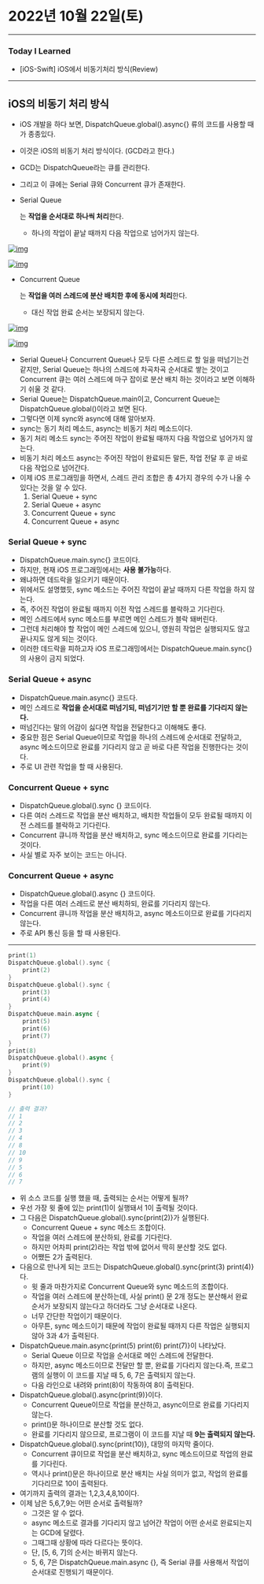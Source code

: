 # 2022년 10월 22일(토) 

----

### Today I Learned 

- [iOS-Swift] iOS에서 비동기처리 방식(Review)

---

## iOS의 비동기 처리 방식

- iOS 개발을 하다 보면, DispatchQueue.global().async{} 류의 코드를 사용할 때가 종종있다.

- 이것은 iOS의 비동기 처리 방식이다. (GCD라고 한다.)

- GCD는 DispatchQueue라는 큐를 관리한다.

- 그리고 이 큐에는 Serial 큐와 Concurrent 큐가 존재한다.

- Serial Queue

  는 **작업을 순서대로 하나씩 처리**한다.

  - 하나의 작업이 끝날 때까지 다음 작업으로 넘어가지 않는다.

[![img](https://github.com/myungsun7782/TIL/raw/main/image/serialQueue1.png)](https://github.com/myungsun7782/TIL/blob/main/image/serialQueue1.png)

[![img](https://github.com/myungsun7782/TIL/raw/main/image/serialQueue2.png)](https://github.com/myungsun7782/TIL/blob/main/image/serialQueue2.png)

- Concurrent Queue

  는 **작업을 여러 스레드에 분산 배치한 후에 동시에 처리**한다.

  - 대신 작업 완료 순서는 보장되지 않는다.

[![img](https://github.com/myungsun7782/TIL/raw/main/image/concurrentQueue1.png)](https://github.com/myungsun7782/TIL/blob/main/image/concurrentQueue1.png)

[![img](https://github.com/myungsun7782/TIL/raw/main/image/concurrentQueue2.png)](https://github.com/myungsun7782/TIL/blob/main/image/concurrentQueue2.png)

- Serial Queue나 Concurrent Queue나 모두 다른 스레드로 할 일을 떠넘기는건 같지만, Serial Queue는 하나의 스레드에 차곡차곡 순서대로 쌓는 것이고 Concurrent 큐는 여러 스레드에 마구 잡이로 분산 배치 하는 것이라고 보면 이해하기 쉬울 것 같다.
- Serial Queue는 DispatchQueue.main이고, Concurrent Queue는 DispatchQueue.global()이라고 보면 된다.
- 그렇다면 이제 sync와 async에 대해 알아보자.
- sync는 동기 처리 메소드, async는 비동기 처리 메소드이다.
- 동기 처리 메소드 sync는 주어진 작업이 완료될 때까지 다음 작업으로 넘어가지 않는다.
- 비동기 처리 메소드 async는 주어진 작업이 완료되든 말든, 작업 전달 후 곧 바로 다음 작업으로 넘어간다.
- 이제 iOS 프로그래밍을 하면서, 스레드 관리 조합은 총 4가지 경우의 수가 나올 수 있다는 것을 알 수 있다.
  1. Serial Queue + sync
  2. Serial Queue + async
  3. Concurrent Queue + sync
  4. Concurrent Queue + async



### Serial Queue + sync

- DispatchQueue.main.sync{} 코드이다.
- 하지만, 현재 iOS 프로그래밍에서는 **사용 불가능**하다.
- 왜냐하면 데드락을 일으키기 때문이다.
- 위에서도 설명했듯, sync 메소드는 주어진 작업이 끝날 때까지 다른 작업을 하지 않는다.
- 즉, 주어진 작업이 완료될 때까지 이전 작업 스레드를 블락하고 기다린다.
- 메인 스레드에서 sync 메소드를 부르면 메인 스레드가 블락 돼버린다.
- 그런데 처리해야 할 작업이 메인 스레드에 있으니, 영원히 작업은 실행되지도 않고 끝나지도 않게 되는 것이다.
- 이러한 데드락을 피하고자 iOS 프로그래밍에서는 DispatchQueue.main.sync{}의 사용이 금지 되었다.

### Serial Queue + async

- DispatchQueue.main.async{} 코드다.
- 메인 스레드로 **작업을 순서대로 떠넘기되, 떠넘기기만 할 뿐 완료를 기다리지 않는다.**
- 떠넘긴다는 말의 어감이 싫다면 작업을 전달한다고 이해해도 좋다.
- 중요한 점은 Serial Queue이므로 작업을 하나의 스레드에 순서대로 전달하고, async 메소드이므로 완료를 기다리지 않고 곧 바로 다른 작업을 진행한다는 것이다.
- 주로 UI 관련 작업을 할 때 사용된다.

### Concurrent Queue + sync

- DispatchQueue.global().sync {} 코드이다.
- 다른 여러 스레드로 작업을 분산 배치하고, 배치한 작업들이 모두 완료될 때까지 이전 스레드를 블락하고 기다린다.
- Concurrent 큐니까 작업을 분산 배치하고, sync 메소드이므로 완료를 기다리는 것이다.
- 사실 별로 자주 보이는 코드는 아니다.

### Concurrent Queue + async

- DispatchQueue.global().async {} 코드이다.
- 작업을 다른 여러 스레드로 분산 배치하되, 완료를 기다리지 않는다.
- Concurrent 큐니까 작업을 분산 배치하고, async 메소드이므로 완료를 기다리지 않는다.
- 주로 API 통신 등을 할 때 사용된다.

------

```swift
print(1)
DispatchQueue.global().sync {
    print(2)
}
DispatchQueue.global().sync {
    print(3)
    print(4)
}
DispatchQueue.main.async {
    print(5)
    print(6)
    print(7)
}
print(8)
DispatchQueue.global().async {
    print(9)
}
DispatchQueue.global().sync {
    print(10)
}

// 출력 결과?
// 1
// 2
// 3
// 4
// 8
// 10 
// 9
// 5 
// 6 
// 7
```

- 위 소스 코드를 실행 했을 때, 출력되는 순서는 어떻게 될까?
- 우선 가장 윗 줄에 있는 print(1)이 실행돼서 1이 출력될 것이다.
- 그 다음은 DispatchQueue.global().sync{print(2)}가 실행된다.
  - Concurrent Queue + sync 메소드 조합이다.
  - 작업을 여러 스레드에 분산하되, 완료를 기다린다.
  - 하지만 어차피 print(2)라는 작업 밖에 없어서 딱히 분산할 것도 없다.
  - 어쨌든 2가 출력된다.
- 다음으로 만나게 되는 코드는 DispatchQueue.global().sync{print(3) print(4)}다.
  - 윗 줄과 마찬가지로 Concurrent Queue와 sync 메소드의 조합이다.
  - 작업을 여러 스레드에 분산하는데, 사실 print() 문 2개 정도는 분산해서 완료 순서가 보장되지 않는다고 하더라도 그냥 순서대로 나온다.
  - 너무 간단한 작업이기 때문이다.
  - 아무튼, sync 메소드이기 때문에 작업이 완료될 때까지 다른 작업은 실행되지 않아 3과 4가 출력된다.
- DispatchQueue.main.async{print(5) print(6) print(7)}이 나타났다.
  - Serial Queue 이므로 작업을 순서대로 메인 스레드에 전달한다.
  - 하지만, async 메소드이므로 전달만 할 뿐, 완료를 기다리지 않는다.즉, 프로그램의 실행이 이 코드를 지날 때 5, 6, 7은 출력되지 않는다.
  - 다음 라인으로 내려와 print(8)이 작동하여 8이 출력된다.
- DispatchQueue.global().async{print(9)}이다.
  - Concurrent Queue이므로 작업을 분산하고, async이므로 완료를 기다리지 않는다.
  - print()문 하나이므로 분산할 것도 없다.
  - 완료를 기다리지 않으므로, 프로그램이 이 코드를 지날 때 **9는 출력되지 않는다.**
- DispatchQueue.global().sync{print(10)}, 대망의 마지막 줄이다.
  - Concurrent 큐이므로 작업을 분산 배치하고, sync 메소드이므로 작업의 완료를 기다린다.
  - 역시나 print()문은 하나이므로 분산 배치는 사실 의미가 없고, 작업의 완료를 기다리므로 10이 출력된다.
- 여기까지 출력의 결과는 1,2,3,4,8,10이다.
- 이제 남은 5,6,7,9는 어떤 순서로 출력될까?
  - 그것은 알 수 없다.
  - async 메소드로 결과를 기다리지 않고 넘어간 작업이 어떤 순서로 완료되는지는 GCD에 달렸다.
  - 그때그때 상황에 따라 다르다는 뜻이다.
  - 단, [5, 6, 7]의 순서는 바뀌지 않는다.
  - 5, 6, 7은 DispatchQueue.main.async {}, 즉 Serial 큐를 사용해서 작업이 순서대로 진행되기 때문이다.